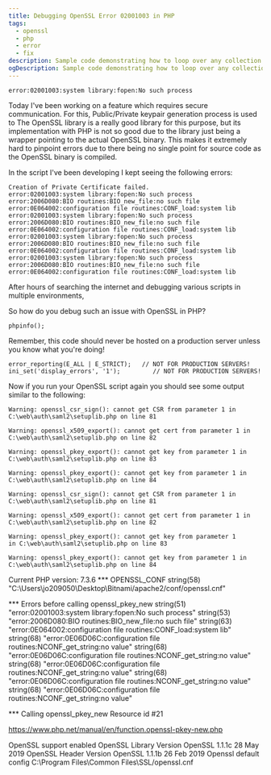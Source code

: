 ```yaml
---
title: Debugging OpenSSL Error 02001003 in PHP 
tags:
  - openssl
  - php
  - error
  - fix
description: Sample code demonstrating how to loop over any collection type in Jekyll
ogDescription: Sample code demonstrating how to loop over any collection type in Jekyll
---
```


````
error:02001003:system library:fopen:No such process
````

<!--more-->

Today I've been working on a feature which requires secure communication. For this, Public/Private keypair generation process is used to 
The OpenSSL library is a really good library for this purpose, but its implementation with PHP is not so good due to the library just being a wrapper pointing to the actual OpenSSL binary.
This makes it extremely hard to pinpoint errors due to there being no single point for source code as the OpenSSL binary is compiled.

In the script I've been developing I kept seeing the following errors:

```
Creation of Private Certificate failed.
error:02001003:system library:fopen:No such process
error:2006D080:BIO routines:BIO_new_file:no such file
error:0E064002:configuration file routines:CONF_load:system lib
error:02001003:system library:fopen:No such process
error:2006D080:BIO routines:BIO_new_file:no such file
error:0E064002:configuration file routines:CONF_load:system lib
error:02001003:system library:fopen:No such process
error:2006D080:BIO routines:BIO_new_file:no such file
error:0E064002:configuration file routines:CONF_load:system lib
error:02001003:system library:fopen:No such process
error:2006D080:BIO routines:BIO_new_file:no such file
error:0E064002:configuration file routines:CONF_load:system lib
```

After hours of searching the internet and debugging various scripts in multiple environments,

So how do you debug such an issue with OpenSSL in PHP?

```
phpinfo();
```

Remember, this code should never be hosted on a production server unless you know what you're doing!

````
error_reporting(E_ALL | E_STRICT);   // NOT FOR PRODUCTION SERVERS!
ini_set('display_errors', '1');         // NOT FOR PRODUCTION SERVERS!
````

Now if you run your OpenSSL script again you should see some output similar to the following:

```
Warning: openssl_csr_sign(): cannot get CSR from parameter 1 in 
C:\web\auth\saml2\setuplib.php on line 81 

Warning: openssl_x509_export(): cannot get cert from parameter 1 in 
C:\web\auth\saml2\setuplib.php on line 82 

Warning: openssl_pkey_export(): cannot get key from parameter 1 in 
C:\web\auth\saml2\setuplib.php on line 83 

Warning: openssl_pkey_export(): cannot get key from parameter 1 in 
C:\web\auth\saml2\setuplib.php on line 84 

Warning: openssl_csr_sign(): cannot get CSR from parameter 1 in 
C:\web\auth\saml2\setuplib.php on line 81 

Warning: openssl_x509_export(): cannot get cert from parameter 1 in 
C:\web\auth\saml2\setuplib.php on line 82 

Warning: openssl_pkey_export(): cannot get key from parameter 1 
in C:\web\auth\saml2\setuplib.php on line 83 

Warning: openssl_pkey_export(): cannot get key from parameter 1 in 
C:\web\auth\saml2\setuplib.php on line 84
```


Current PHP version: 7.3.6
*** OPENSSL_CONF
string(58) "C:\Users\jo209050\Desktop\Bitnami/apache2/conf/openssl.cnf"

*** Errors before calling openssl_pkey_new
string(51) "error:02001003:system library:fopen:No such process"
string(53) "error:2006D080:BIO routines:BIO_new_file:no such file"
string(63) "error:0E064002:configuration file routines:CONF_load:system lib"
string(68) "error:0E06D06C:configuration file routines:NCONF_get_string:no value"
string(68) "error:0E06D06C:configuration file routines:NCONF_get_string:no value"
string(68) "error:0E06D06C:configuration file routines:NCONF_get_string:no value"
string(68) "error:0E06D06C:configuration file routines:NCONF_get_string:no value"
string(68) "error:0E06D06C:configuration file routines:NCONF_get_string:no value"

*** Calling openssl_pkey_new
Resource id #21

https://www.php.net/manual/en/function.openssl-pkey-new.php


OpenSSL support	enabled
OpenSSL Library Version	OpenSSL 1.1.1c 28 May 2019
OpenSSL Header Version	OpenSSL 1.1.1b 26 Feb 2019
Openssl default config	C:\Program Files\Common Files\SSL/openssl.cnf
